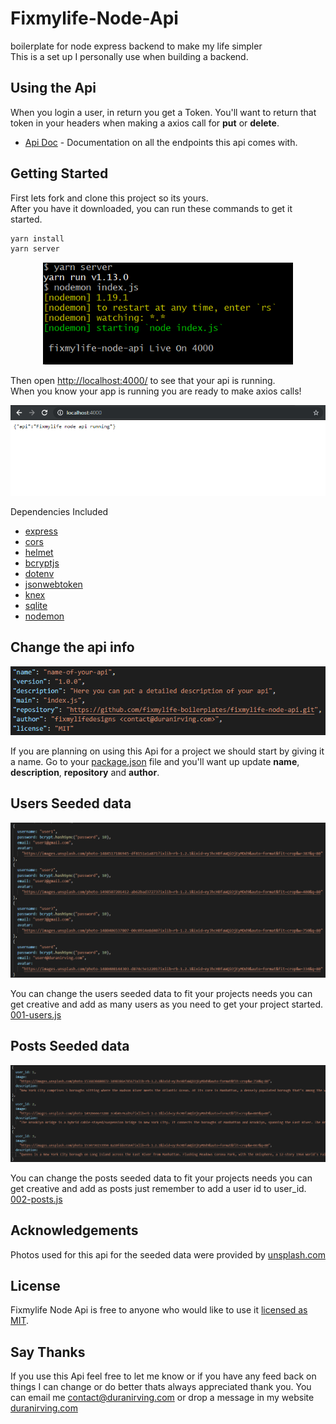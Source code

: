# Fixmylife-Node-Api
boilerplate for node express backend to make my life simpler<br>
This is a set up I personally use when building a backend.<br>

## Using the Api
When you login a user, in return you get a Token. You'll want to return that token in your headers when making a axios call for **put** or **delete**.

- [Api Doc](https://documenter.getpostman.com/view/7133880/SVfQRUJX?version=latest) - Documentation on all the endpoints this api comes with.

## Getting Started

First lets fork and clone this project so its yours.<br>
After you have it downloaded, you can run these commands to get it started.

```sh
yarn install
yarn server
```

<p align="center">
  <img src='https://github.com/fixmylifedesigns/images/blob/master/fixmylife-node-api/yarnserver.PNG?raw=true' width='400' alt='yarn server'>
  </p
  
Then open [http://localhost:4000/](http://localhost:4000/) to see that your api is running.<br>
When you know your app is running you are ready to make axios calls!

<p align="center">
  <img src='https://github.com/fixmylifedesigns/images/blob/master/fixmylife-node-api/localhost4000.PNG?raw=true'>
  </p
  
## Dependencies Included
- [express](https://www.npmjs.com/package/express)
- [cors](https://www.npmjs.com/package/cors) 
- [helmet](https://documenter.getpostman.com/view/7133880/SVfQRUJX?version=latest)
- [bcryptjs](https://www.npmjs.com/package/bcryptjs) 
- [dotenv](https://www.npmjs.com/package/dotenv) 
- [jsonwebtoken](https://www.npmjs.com/package/jsonwebtoken)
- [knex](https://documenter.getpostman.com/view/7133880/SVfQRUJX?version=latest)
- [sqlite](https://www.npmjs.com/package/sqlite)
- [nodemon](https://www.npmjs.com/package/nodemon)

## Change the api info
<p align="center">
  <img src='https://github.com/fixmylifedesigns/images/blob/master/fixmylife-node-api/yarninit.PNG?raw=true'>
</p
  
If you are planning on using this Api for a project we should start by giving it a name. Go to your [package.json](https://github.com/fixmylife-boilerplates/fixmylife-node-api/blob/master/package.json) file and you'll want up update **name**, **description**, **repository** and **author**.


  
##  Users Seeded data
<p align="center">
  <img src='https://github.com/fixmylifedesigns/images/blob/master/fixmylife-node-api/usersseed.PNG?raw=true'>
  </p
  
You can change the users seeded data to fit your projects needs you can get creative and add as many users as you need to get your project started.
[001-users.js](https://github.com/fixmylife-boilerplates/fixmylife-node-api/blob/master/database/seeds/001-users.js) 



## Posts Seeded data
<p align="center">
  <img src='https://github.com/fixmylifedesigns/images/blob/master/fixmylife-node-api/postsseeds.PNG?raw=true'>
  </p
  
You can change the posts seeded data to fit your projects needs you can get creative and add as posts just remember to add a user id to user_id.
[002-posts.js](https://github.com/fixmylife-boilerplates/fixmylife-node-api/blob/master/database/seeds/002-posts.js) 

## Acknowledgements
Photos used for this api for the seeded data were provided by [unsplash.com](https://unsplash.com/) 

## License
Fixmylife Node Api is free to anyone who would like to use it [licensed as MIT](https://github.com/fixmylife-boilerplates/fixmylife-node-api/blob/master/LICENSE).

## Say Thanks
If you use this Api feel free to let me know or if you have any feed back on things I can change or do better thats always appreciated thank you. You can email me [contact@duranirving.com](https://mailto:contact@duranirving.com) or drop a message in my website [duranirving.com](https://www.duranirving.com)

